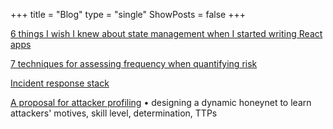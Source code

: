 +++
title = "Blog"
type = "single"
ShowPosts = false
+++

[6 things I wish I knew about state management when I started writing React apps](https://medium.com/@veeralpatel/things-ive-learned-about-state-management-for-react-apps-174b8bde87fb)

[7 techniques for assessing frequency when quantifying risk](https://medium.com/@veeralpatel/7-techniques-for-assessing-frequency-when-quantifying-risk-2fdd0bf26c77)

[Incident response stack](https://medium.com/@veeralpatel/capabilities-every-ir-team-should-have-for-responding-to-malware-infections-9422e0bd304a)

[A proposal for attacker profiling](https://medium.com/@veeralpatel/attacker-profiling-stack-c7675c7ed2c2) • designing a dynamic honeynet to learn attackers' motives, skill level, determination, TTPs
